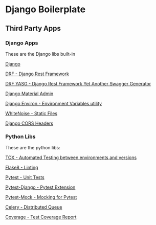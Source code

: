 # Django Boilerplate

## Third Party Apps

### Django Apps

These are the Django libs built-in

[Django](https://docs.djangoproject.com/en/3.2/)

[DRF - Django Rest Framework](https://www.django-rest-framework.org/)

[DRF YASG - Django Rest Framework Yet Another Swagger Generator](https://drf-yasg.readthedocs.io/en/stable/index.html)

[Django Material Admin](https://pypi.org/project/django-material-admin/)

[Django Environ - Environment Variables utility](https://django-environ.readthedocs.io/en/latest/)

[WhiteNoise - Static Files](https://whitenoise.evans.io/)

[Django CORS Headers](https://pypi.org/project/django-cors-headers/)

### Python Libs

These are the python libs:

[TOX - Automated Testing between environments and versions](https://tox.wiki/en/latest/index.html)

[Flake8 - Linting](https://pypi.org/project/flake8/)

[Pytest - Unit Tests](https://docs.pytest.org/en/6.2.x/contents.html)

[Pytest-Django - Pytest Extension](https://pytest-django.readthedocs.io/en/latest/)

[Pytest-Mock - Mocking for Pytest](https://pypi.org/project/pytest-mock/)

[Celery - Distributed Queue](https://docs.celeryproject.org/en/stable/django/first-steps-with-django.html#django-first-steps)

[Coverage - Test Coverage Report](https://coverage.readthedocs.io/en/6.2/)
